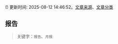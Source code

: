 :alarm_clock: 更新时间: 2025-08-12 14:46:52。[文章来源](/README.md)、[文章分类](/TAGS.md)

## 报告


> 关键字：`报告`、`月报`



